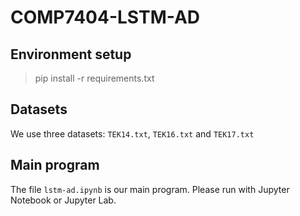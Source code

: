# COMP7404-LSTM-AD

## Environment setup
> pip install -r requirements.txt

## Datasets
We use three datasets: `TEK14.txt`, `TEK16.txt` and `TEK17.txt`

## Main program
The file `lstm-ad.ipynb` is our main program. Please run with Jupyter Notebook or Jupyter Lab.
